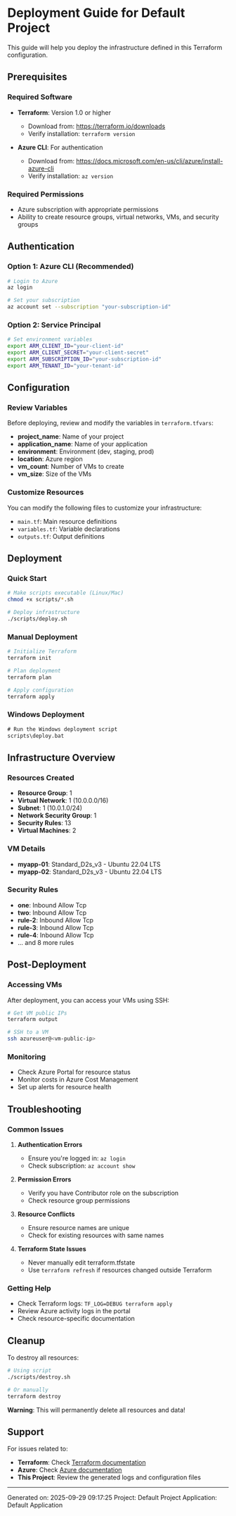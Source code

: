 # Deployment Guide for Default Project

This guide will help you deploy the infrastructure defined in this Terraform configuration.

## Prerequisites

### Required Software
- **Terraform**: Version 1.0 or higher
  - Download from: https://terraform.io/downloads
  - Verify installation: `terraform version`

- **Azure CLI**: For authentication
  - Download from: https://docs.microsoft.com/en-us/cli/azure/install-azure-cli
  - Verify installation: `az version`

### Required Permissions
- Azure subscription with appropriate permissions
- Ability to create resource groups, virtual networks, VMs, and security groups

## Authentication

### Option 1: Azure CLI (Recommended)
```bash
# Login to Azure
az login

# Set your subscription
az account set --subscription "your-subscription-id"
```

### Option 2: Service Principal
```bash
# Set environment variables
export ARM_CLIENT_ID="your-client-id"
export ARM_CLIENT_SECRET="your-client-secret"
export ARM_SUBSCRIPTION_ID="your-subscription-id"
export ARM_TENANT_ID="your-tenant-id"
```

## Configuration

### Review Variables
Before deploying, review and modify the variables in `terraform.tfvars`:

- **project_name**: Name of your project
- **application_name**: Name of your application
- **environment**: Environment (dev, staging, prod)
- **location**: Azure region
- **vm_count**: Number of VMs to create
- **vm_size**: Size of the VMs

### Customize Resources
You can modify the following files to customize your infrastructure:
- `main.tf`: Main resource definitions
- `variables.tf`: Variable declarations
- `outputs.tf`: Output definitions

## Deployment

### Quick Start
```bash
# Make scripts executable (Linux/Mac)
chmod +x scripts/*.sh

# Deploy infrastructure
./scripts/deploy.sh
```

### Manual Deployment
```bash
# Initialize Terraform
terraform init

# Plan deployment
terraform plan

# Apply configuration
terraform apply
```

### Windows Deployment
```cmd
# Run the Windows deployment script
scripts\deploy.bat
```

## Infrastructure Overview

### Resources Created
- **Resource Group**: 1
- **Virtual Network**: 1 (10.0.0.0/16)
- **Subnet**: 1 (10.0.1.0/24)
- **Network Security Group**: 1
- **Security Rules**: 13
- **Virtual Machines**: 2

### VM Details
- **myapp-01**: Standard_D2s_v3 - Ubuntu 22.04 LTS
- **myapp-02**: Standard_D2s_v3 - Ubuntu 22.04 LTS

### Security Rules
- **one**: Inbound Allow Tcp
- **two**: Inbound Allow Tcp
- **rule-2**: Inbound Allow Tcp
- **rule-3**: Inbound Allow Tcp
- **rule-4**: Inbound Allow Tcp
- ... and 8 more rules

## Post-Deployment

### Accessing VMs
After deployment, you can access your VMs using SSH:

```bash
# Get VM public IPs
terraform output

# SSH to a VM
ssh azureuser@<vm-public-ip>
```

### Monitoring
- Check Azure Portal for resource status
- Monitor costs in Azure Cost Management
- Set up alerts for resource health

## Troubleshooting

### Common Issues

1. **Authentication Errors**
   - Ensure you're logged in: `az login`
   - Check subscription: `az account show`

2. **Permission Errors**
   - Verify you have Contributor role on the subscription
   - Check resource group permissions

3. **Resource Conflicts**
   - Ensure resource names are unique
   - Check for existing resources with same names

4. **Terraform State Issues**
   - Never manually edit terraform.tfstate
   - Use `terraform refresh` if resources changed outside Terraform

### Getting Help
- Check Terraform logs: `TF_LOG=DEBUG terraform apply`
- Review Azure activity logs in the portal
- Check resource-specific documentation

## Cleanup

To destroy all resources:

```bash
# Using script
./scripts/destroy.sh

# Or manually
terraform destroy
```

**Warning**: This will permanently delete all resources and data!

## Support

For issues related to:
- **Terraform**: Check [Terraform documentation](https://terraform.io/docs)
- **Azure**: Check [Azure documentation](https://docs.microsoft.com/azure)
- **This Project**: Review the generated logs and configuration files

---
Generated on: 2025-09-29 09:17:25
Project: Default Project
Application: Default Application
